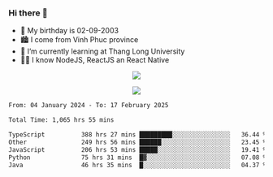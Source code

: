 ### Hi there 👋
- 🎂 My birthday is 02-09-2003
- 🏙️ I come from Vinh Phuc province
- 🌱 I’m currently learning at Thang Long University
- 🧑‍💻 I know NodeJS, ReactJS an React Native
<p align="center"><img src="https://github-readme-stats.vercel.app/api?username=tmquang0209&show_icons=true&theme=gradient"></p>
<p align="center"><img src="https://github-readme-stats.vercel.app/api/top-langs/?username=tmquang0209&hide=scss,css&langs_count=10"></p>
<!--START_SECTION:waka-->

```txt
From: 04 January 2024 - To: 17 February 2025

Total Time: 1,065 hrs 55 mins

TypeScript          388 hrs 27 mins █████████░░░░░░░░░░░░░░░░   36.44 %
Other               249 hrs 56 mins ██████░░░░░░░░░░░░░░░░░░░   23.45 %
JavaScript          206 hrs 53 mins █████░░░░░░░░░░░░░░░░░░░░   19.41 %
Python              75 hrs 31 mins  █▓░░░░░░░░░░░░░░░░░░░░░░░   07.08 %
Java                46 hrs 35 mins  █░░░░░░░░░░░░░░░░░░░░░░░░   04.37 %
```

<!--END_SECTION:waka-->
